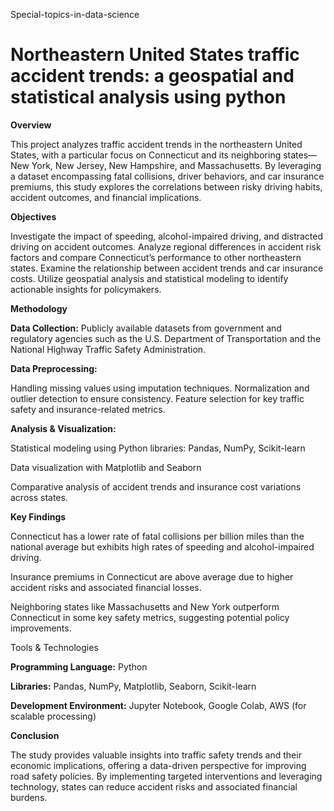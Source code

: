 Special-topics-in-data-science
# Northeastern United States traffic accident trends: a geospatial and statistical analysis using python

**Overview**

This project analyzes traffic accident trends in the northeastern United States, with a particular focus on Connecticut and its neighboring states—New York, New Jersey, New Hampshire, and Massachusetts. By leveraging a dataset encompassing fatal collisions, driver behaviors, and car insurance premiums, this study explores the correlations between risky driving habits, accident outcomes, and financial implications.

**Objectives**

Investigate the impact of speeding, alcohol-impaired driving, and distracted driving on accident outcomes.
Analyze regional differences in accident risk factors and compare Connecticut’s performance to other northeastern states.
Examine the relationship between accident trends and car insurance costs.
Utilize geospatial analysis and statistical modeling to identify actionable insights for policymakers.

**Methodology**


**Data Collection:** 
Publicly available datasets from government and regulatory agencies such as the U.S. Department of Transportation and the National Highway Traffic Safety Administration.


**Data Preprocessing:**

Handling missing values using imputation techniques.
Normalization and outlier detection to ensure consistency.
Feature selection for key traffic safety and insurance-related metrics.


**Analysis & Visualization:**

Statistical modeling using Python libraries: Pandas, NumPy, Scikit-learn

Data visualization with Matplotlib and Seaborn

Comparative analysis of accident trends and insurance cost variations across states.

**Key Findings**

Connecticut has a lower rate of fatal collisions per billion miles than the national average but exhibits high rates of speeding and alcohol-impaired driving.

Insurance premiums in Connecticut are above average due to higher accident risks and associated financial losses.

Neighboring states like Massachusetts and New York outperform Connecticut in some key safety metrics, suggesting potential policy improvements.

Tools & Technologies

**Programming Language:** 
Python

**Libraries:** 
Pandas, NumPy, Matplotlib, Seaborn, Scikit-learn

**Development Environment:** 
Jupyter Notebook, Google Colab, AWS (for scalable processing)

**Conclusion**

The study provides valuable insights into traffic safety trends and their economic implications, offering a data-driven perspective for improving road safety policies. By implementing targeted interventions and leveraging technology, states can reduce accident risks and associated financial burdens.


